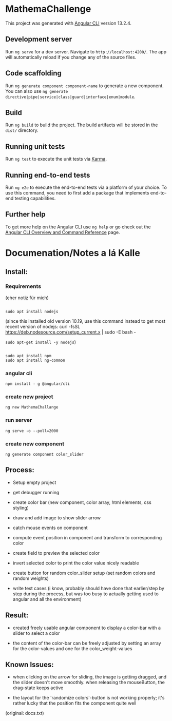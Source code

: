 # MathemaChallenge

This project was generated with [Angular CLI](https://github.com/angular/angular-cli) version 13.2.4.

## Development server

Run `ng serve` for a dev server. Navigate to `http://localhost:4200/`. The app will automatically reload if you change any of the source files.

## Code scaffolding

Run `ng generate component component-name` to generate a new component. You can also use `ng generate directive|pipe|service|class|guard|interface|enum|module`.

## Build

Run `ng build` to build the project. The build artifacts will be stored in the `dist/` directory.

## Running unit tests

Run `ng test` to execute the unit tests via [Karma](https://karma-runner.github.io).

## Running end-to-end tests

Run `ng e2e` to execute the end-to-end tests via a platform of your choice. To use this command, you need to first add a package that implements end-to-end testing capabilities.

## Further help

To get more help on the Angular CLI use `ng help` or go check out the [Angular CLI Overview and Command Reference](https://angular.io/cli) page.


# Documenation/Notes a lá Kalle

## Install:

### Requirements
(eher notiz für mich)

<code>
sudo apt install nodejs
</code>

(since this installed old version 10.19, use this command instead to get most recent version of nodejs:
curl -fsSL https://deb.nodesource.com/setup_current.x | sudo -E bash -

<code>sudo apt-get install -y nodejs</code>)

<code>
sudo apt install npm
sudo apt install ng-common
</code>

### angular cli

<code>npm install - g @angular/cli</code>

### create new project

<code>ng new MathemaChallange</code>

### run server

<code>ng serve -o --poll=2000</code>

### create new component

<code>ng generate component color_slider</code>


## Process:

* Setup empty project

* get debugger running

* create color bar (new component, color array, html elements, css styling)

* draw and add image to show slider arrow

* catch mouse events on component

* compute event position in component and transform to corresponding color

* create field to preview the selected color

* invert selected color to print the color value nicely readable

* create button for random color_slider setup (set random colors and random weights)

* write test cases (i know, probably should have done that earlier/step by step during the process, but was too busy to actually getting used to angular and all the environment)



## Result:

* created freely usable angular component to display a color-bar with a slider to select a color

* the content of the color-bar can be freely adjusted by setting an array for the color-values and one for the color_weight-values



## Known Issues:

* when clicking on the arrow for sliding, the image is getting dragged, and the slider doesn't move smoothly. when releasing the mouseButton, the drag-state keeps active

* the layout for the 'randomize colors'-button is not working properly; it's rather lucky that the position fits the component quite well

(original: docs.txt)
